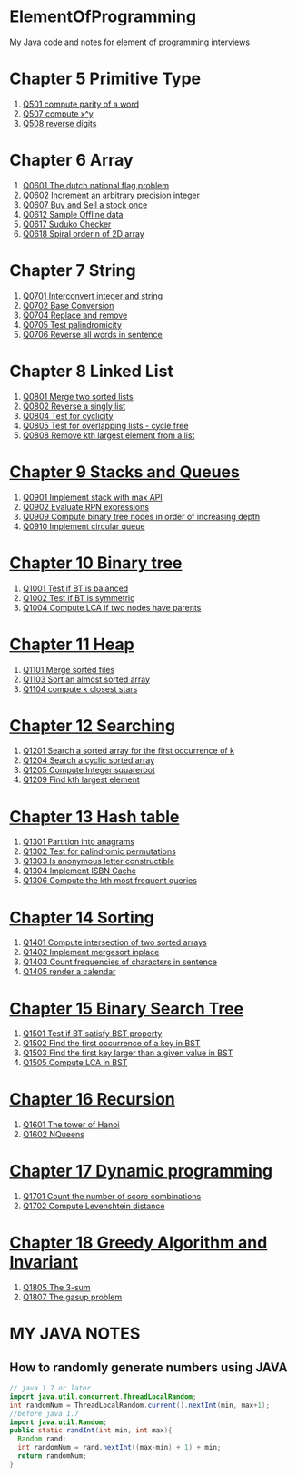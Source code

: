 # ElementOfProgramming
My Java code and notes for element of programming interviews

# Chapter 5 Primitive Type
1. [Q501 compute parity of a word](./chapter5_primitive_type/Q0501.java)
2. [Q507 compute x^y](./chapter5_primitive_type/Q0507.java)
3. [Q508 reverse digits](./chapter5_primitive_type/Q0508.java)

# Chapter 6 Array
1. [Q0601 The dutch national flag problem](./chapter6_array/Q0601.java)
2. [Q0602 Increment an arbitrary precision integer](./chapter6_array/Q602.java)
3. [Q0607 Buy and Sell a stock once](./chapter6_array/Q607.java)
4. [Q0612 Sample Offline data](./chapter6_array/Q612.java)
5. [Q0617 Suduko Checker](./chapter6_array/Q617.java)
6. [Q0618 Spiral orderin of 2D array](./chapter6_array/Q618.java)

# Chapter 7 String
1. [Q0701 Interconvert integer and string](./chapter7_string/Q0701.java)
2. [Q0702 Base Conversion](./chapter7_string/Q702.java)
3. [Q0704 Replace and remove](./chapter7_string/Q704.java)
4. [Q0705 Test palindromicity](./chapter7_string/Q705.java)
5. [Q0706 Reverse all words in sentence](./chapter7_string/Q706.java)

# Chapter 8 Linked List
1. [Q0801 Merge two sorted lists](./chapter8_linked_list/Q0801.java)
2. [Q0802 Reverse a singly list](./chapter8_linked_list/Q0802.java)
3. [Q0804 Test for cyclicity](./chapter8_linked_list/Q0804.java)
4. [Q0805 Test for overlapping lists - cycle free](./chapter8_linked_list/Q0805.java)
5. [Q0808 Remove kth largest element from a list](./chapter8_linked_list/Q0808.java)

# [Chapter 9 Stacks and Queues](./chapter9_stacks_and_queues/README.md)
1. [Q0901 Implement stack with max API](./chapter9_stacks_and_queues/Q0901.java)
2. [Q0902 Evaluate RPN expressions](./chapter9_stacks_and_queues/Q902.java)
3. [Q0909 Compute binary tree nodes in order of increasing depth](./chapter9_stacks_and_queues/Q909.java)
4. [Q0910 Implement circular queue](./chapter9_stacks_and_queues/Q910.java)

# [Chapter 10 Binary tree](./chapter10_binary_trees/README.md)
1. [Q1001 Test if BT is balanced](./chapter10_binary_trees/Q1001.java)
2. [Q1002 Test if BT is symmetric](./chapter10_binary_trees/Q1002.java)
3. [Q1004 Compute LCA if two nodes have parents](./chapter10_binary_trees/Q1004.java)

# [Chapter 11 Heap](./chapter11_heap/README.md)
1. [Q1101 Merge sorted files](./chapter11_heap/Q1101.java)
2. [Q1103 Sort an almost sorted array](./chapter11_heap/Q1103.java)
3. [Q1104 compute k closest stars](./chapter11_heap/Q1104.java)

# [Chapter 12 Searching](./chapter12_searching/README.md)
1. [Q1201 Search a sorted array for the first occurrence of k ](./chapter12_searching/Q1201.java)
2. [Q1204 Search a cyclic sorted array](./chapter12_searching/Q1204.java)
3. [Q1205 Compute Integer squareroot](./chapter12_searching/Q1205.java)
4. [Q1209 Find kth largest element](./chapter12_searching/Q1209.java)

# [Chapter 13 Hash table](./chapter13_hash_tables/README.md)
1. [Q1301 Partition into anagrams ](./chapter13_hash_tables/Q1301.java)
2. [Q1302 Test for palindromic permutations ](./chapter13_hash_tables/Q1302.java)
3. [Q1303 Is anonymous letter constructible ](./chapter13_hash_tables/Q1303.java)
4. [Q1304 Implement ISBN Cache ](./chapter13_hash_tables/Q1304.java)
5. [Q1306 Compute the kth most frequent queries ](./chapter13_hash_tables/Q1306.java)

# [Chapter 14 Sorting](./chapter14_sorting/README.md)
1. [Q1401 Compute intersection of two sorted arrays ](./chapter14_sorting/Q1401.java)
2. [Q1402 Implement mergesort inplace ](./chapter14_sorting/Q1402.java)
3. [Q1403 Count frequencies of characters in sentence ](./chapter14_sorting/Q1403.java)
4. [Q1405 render a calendar ](./chapter14_sorting/Q1405.java)

# [Chapter 15 Binary Search Tree](./chapter15_binary_search_tree/README.md)
1. [Q1501 Test if BT satisfy BST property ](./chapter15_binary_search_tree/Q1501.java)
2. [Q1502 Find the first occurrence of a key in BST ](./chapter15_binary_search_tree/Q1502.java)
3. [Q1503 Find the first key larger than a given value in BST ](./chapter15_binary_search_tree/Q1503.java)
4. [Q1505 Compute LCA in BST ](./chapter15_binary_search_tree/Q1505.java)

# [Chapter 16 Recursion](./chapter16_recursion/README.md)
1. [Q1601 The tower of Hanoi ](./chapter16_recursion/Q1601.java)
2. [Q1602 NQueens ](./chapter16_recursion/Q1602.java)

# [Chapter 17 Dynamic programming](./chapter17_dynamic_programming/README.md)
1. [Q1701 Count the number of score combinations ](./chapter17_dynamic_programming/Q1701.java)
2. [Q1702 Compute Levenshtein distance ](./chapter17_dynamic_programming/Q1702.java)

# [Chapter 18 Greedy Algorithm and Invariant](./chapter18_greedy_algo_and_invariant/README.md)
1. [Q1805 The 3-sum ](./chapter18_greedy_algo_and_invariant/Q1805.java)
2. [Q1807 The gasup problem ](./chapter18_greedy_algo_and_invariant/Q1807.java)

# MY JAVA NOTES

## How to randomly generate numbers using JAVA
```JAVA
// java 1.7 or later
import java.util.concurrent.ThreadLocalRandom;
int randomNum = ThreadLocalRandom.current().nextInt(min, max+1);
//before java 1.7
import java.util.Random;
public static randInt(int min, int max){
  Random rand;
  int randomNum = rand.nextInt((max-min) + 1) + min;
  return randomNum;
}
